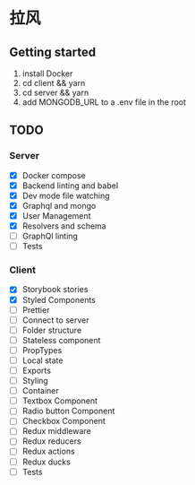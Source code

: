 # 拉风

## Getting started

1. install Docker
1. cd client && yarn
1. cd server && yarn
1. add MONGODB_URL to a .env file in the root

## TODO

### Server

- [x] Docker compose
- [x] Backend linting and babel
- [x] Dev mode file watching
- [x] Graphql and mongo
- [x] User Management
- [x] Resolvers and schema
- [ ] GraphQl linting
- [ ] Tests

### Client

- [x] Storybook stories
- [x] Styled Components
- [ ] Prettier
- [ ] Connect to server
- [ ] Folder structure
- [ ] Stateless component
- [ ] PropTypes
- [ ] Local state
- [ ] Exports
- [ ] Styling
- [ ] Container
- [ ] Textbox Component
- [ ] Radio button Component
- [ ] Checkbox Component
- [ ] Redux middleware
- [ ] Redux reducers
- [ ] Redux actions
- [ ] Redux ducks
- [ ] Tests